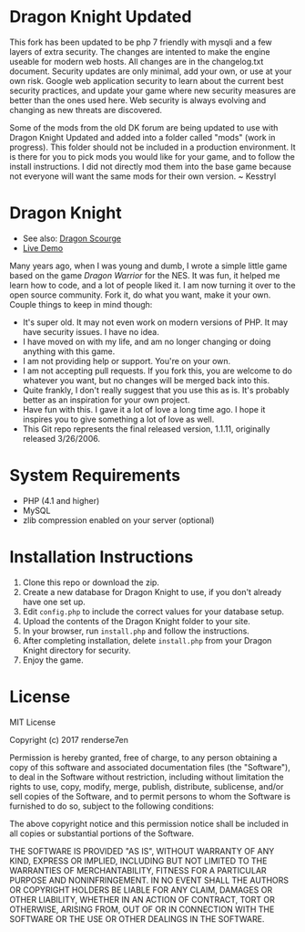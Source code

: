 # Dragon Knight Updated
This fork has been updated to be php 7 friendly with mysqli and a few layers of extra security.  The changes are intented to make the engine useable for modern web hosts.  All changes are in the changelog.txt document.  Security updates are only minimal, add your own, or use at your own risk.  Google web application security to learn about the current best security practices, and update your game where new security measures are better than the ones used here.  Web security is always evolving and changing as new threats are discovered.

Some of the mods from the old DK forum are being updated to use with Dragon Knight Updated and added into a folder called "mods" (work in progress).  This folder should not be included in a production environment.  It is there for you to pick mods you would like for your game, and to follow the install instructions.  I did not directly mod them into the base game because not everyone will want the same mods for their own version.  ~ Kesstryl

# Dragon Knight
- See also: [Dragon Scourge](https://github.com/renderse7en/dragon-scourge)
- [Live Demo](http://dragon.se7enet.com/)

Many years ago, when I was young and dumb, I wrote a simple little game based on the game *Dragon Warrior* for the NES. It was fun, it helped me learn how to code, and a lot of people liked it.
I am now turning it over to the open source community. Fork it, do what you want, make it your own.
Couple things to keep in mind though:
- It's super old. It may not even work on modern versions of PHP. It may have security issues. I have no idea.
- I have moved on with my life, and am no longer changing or doing anything with this game.
- I am not providing help or support. You're on your own.
- I am not accepting pull requests. If you fork this, you are welcome to do whatever you want, but no changes will be merged back into this.
- Quite frankly, I don't really suggest that you use this as is. It's probably better as an inspiration for your own project. 
- Have fun with this. I gave it a lot of love a long time ago. I hope it inspires you to give something a lot of love as well.
- This Git repo represents the final released version, 1.1.11, originally released 3/26/2006.

# System Requirements
- PHP (4.1 and higher)
- MySQL
- zlib compression enabled on your server (optional)

# Installation Instructions
1. Clone this repo or download the zip.
2. Create a new database for Dragon Knight to use, if you don't already have one set up.
3. Edit `config.php` to include the correct values for your database setup.
4. Upload the contents of the Dragon Knight folder to your site.
5. In your browser, run `install.php` and follow the instructions.
6. After completing installation, delete `install.php` from your Dragon Knight directory for security.
7. Enjoy the game.

# License
MIT License

Copyright (c) 2017 renderse7en

Permission is hereby granted, free of charge, to any person obtaining a copy
of this software and associated documentation files (the "Software"), to deal
in the Software without restriction, including without limitation the rights
to use, copy, modify, merge, publish, distribute, sublicense, and/or sell
copies of the Software, and to permit persons to whom the Software is
furnished to do so, subject to the following conditions:

The above copyright notice and this permission notice shall be included in all
copies or substantial portions of the Software.

THE SOFTWARE IS PROVIDED "AS IS", WITHOUT WARRANTY OF ANY KIND, EXPRESS OR
IMPLIED, INCLUDING BUT NOT LIMITED TO THE WARRANTIES OF MERCHANTABILITY,
FITNESS FOR A PARTICULAR PURPOSE AND NONINFRINGEMENT. IN NO EVENT SHALL THE
AUTHORS OR COPYRIGHT HOLDERS BE LIABLE FOR ANY CLAIM, DAMAGES OR OTHER
LIABILITY, WHETHER IN AN ACTION OF CONTRACT, TORT OR OTHERWISE, ARISING FROM,
OUT OF OR IN CONNECTION WITH THE SOFTWARE OR THE USE OR OTHER DEALINGS IN THE
SOFTWARE.
